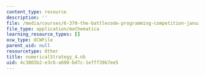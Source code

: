 ```yaml
---
content_type: resource
description: ''
file: /media/courses/6-370-the-battlecode-programming-competition-january-iap-2013/4c3865b2e3c6a698bd7c1efff39b7ee5_numericalStrategy_4.nb
file_type: application/mathematica
learning_resource_types: []
ocw_type: OCWFile
parent_uid: null
resourcetype: Other
title: numericalStrategy_4.nb
uid: 4c3865b2-e3c6-a698-bd7c-1efff39b7ee5
---
```

